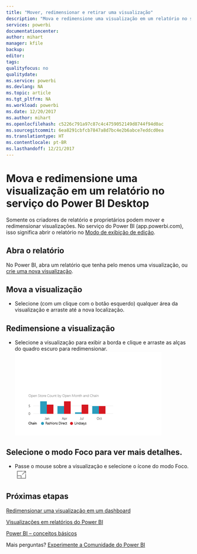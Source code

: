 ```yaml
---
title: "Mover, redimensionar e retirar uma visualização"
description: "Mova e redimensione uma visualização em um relatório no serviço do Power BI e Desktop"
services: powerbi
documentationcenter: 
author: mihart
manager: kfile
backup: 
editor: 
tags: 
qualityfocus: no
qualitydate: 
ms.service: powerbi
ms.devlang: NA
ms.topic: article
ms.tgt_pltfrm: NA
ms.workload: powerbi
ms.date: 12/20/2017
ms.author: mihart
ms.openlocfilehash: c5226c791a97c87c4c4759052149d8744f94d0ac
ms.sourcegitcommit: 6ea8291cbfcb7847a8d7bc4e2b6abce7eddcd0ea
ms.translationtype: HT
ms.contentlocale: pt-BR
ms.lasthandoff: 12/21/2017
---
```

# <a name="move-and-resize-a-visualization-in-a-report-in-power-bi-service-and-power-bi-desktop"></a>Mova e redimensione uma visualização em um relatório no serviço do Power BI Desktop
Somente os criadores de relatório e proprietários podem mover e redimensionar visualizações. No serviço do Power BI (app.powerbi.com), isso significa abrir o relatório no [Modo de exibição de edição](service-reading-view-and-editing-view.md).

## <a name="open-the-report"></a>Abra o relatório
No Power BI, abra um relatório que tenha pelo menos uma visualização, ou [crie uma nova visualização](power-bi-report-add-visualizations-i.md). 

## <a name="move-the-visualization"></a>Mova a visualização
* Selecione (com um clique com o botão esquerdo) qualquer área da visualização e arraste até a nova localização.

## <a name="resize-the-visualization"></a>Redimensione a visualização
* Selecione a visualização para exibir a borda e clique e arraste as alças do quadro escuro para redimensionar.  
  ![](media/power-bi-visualization-move-and-resize/untitled.gif)

## <a name="select-focus-mode-to-see-more-detail"></a>Selecione o modo Foco para ver mais detalhes.
* Passe o mouse sobre a visualização e selecione o ícone do modo Foco.
  ![](media/power-bi-visualization-move-and-resize/pbi_popouticon.jpg)

## <a name="next-steps"></a>Próximas etapas
[Redimensionar uma visualização em um dashboard](service-dashboard-edit-tile.md)  

[Visualizações em relatórios do Power BI](power-bi-report-visualizations.md)  

[Power BI – conceitos básicos](service-basic-concepts.md)  

Mais perguntas? [Experimente a Comunidade do Power BI](http://community.powerbi.com/)